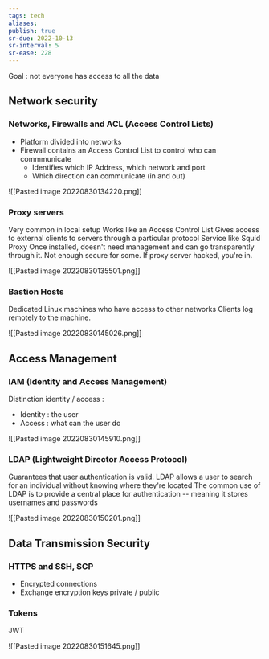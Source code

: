 ```yaml
---
tags: tech
aliases:
publish: true
sr-due: 2022-10-13
sr-interval: 5
sr-ease: 228
---
```


Goal : not everyone has access to all the data

## Network security
### Networks, Firewalls and ACL (Access Control Lists)
- Platform divided into networks
- Firewall contains an Access Control List to control who can commmunicate
	- Identifies which IP Address, which network and port
	- Which direction can communicate (in and out)

![[Pasted image 20220830134220.png]]

### Proxy servers
Very common in local setup
Works like an Access Control List 
Gives access to external clients to servers through a particular protocol
Service like Squid Proxy 
Once installed, doesn't need management and can go transparently through it.
Not enough secure for some. If proxy server hacked, you're in.

![[Pasted image 20220830135501.png]]

### Bastion Hosts
Dedicated Linux machines who have access to other networks
Clients log remotely to the machine.

![[Pasted image 20220830145026.png]]




## Access Management
### IAM (Identity and Access Management)
Distinction identity / access :
- Identity : the user
- Access : what can the user do

![[Pasted image 20220830145910.png]]

### LDAP (Lightweight Director Access Protocol)

Guarantees that user authentication is valid.
LDAP allows a user to search for an individual without knowing where they're located
The common use of LDAP is to provide a central place for authentication -- meaning it stores usernames and passwords

![[Pasted image 20220830150201.png]]




## Data Transmission Security
### HTTPS and SSH, SCP
- Encrypted connections
- Exchange encryption keys private / public

### Tokens

JWT

![[Pasted image 20220830151645.png]]